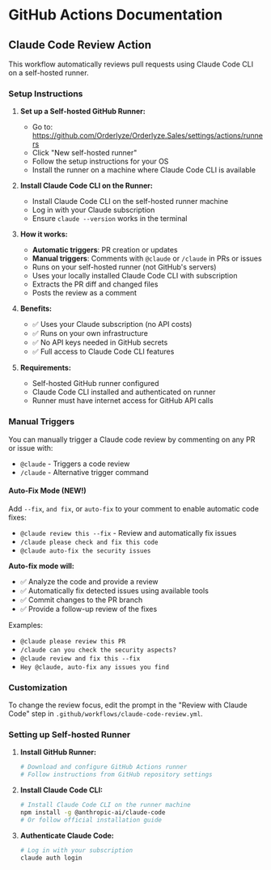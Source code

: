# GitHub Actions Documentation

## Claude Code Review Action

This workflow automatically reviews pull requests using Claude Code CLI on a self-hosted runner.

### Setup Instructions

1. **Set up a Self-hosted GitHub Runner:**
   - Go to: https://github.com/Orderlyze/Orderlyze.Sales/settings/actions/runners
   - Click "New self-hosted runner"
   - Follow the setup instructions for your OS
   - Install the runner on a machine where Claude Code CLI is available

2. **Install Claude Code CLI on the Runner:**
   - Install Claude Code CLI on the self-hosted runner machine
   - Log in with your Claude subscription
   - Ensure `claude --version` works in the terminal

3. **How it works:**
   - **Automatic triggers**: PR creation or updates
   - **Manual triggers**: Comments with `@claude` or `/claude` in PRs or issues
   - Runs on your self-hosted runner (not GitHub's servers)
   - Uses your locally installed Claude Code CLI with subscription
   - Extracts the PR diff and changed files
   - Posts the review as a comment

4. **Benefits:**
   - ✅ Uses your Claude subscription (no API costs)
   - ✅ Runs on your own infrastructure
   - ✅ No API keys needed in GitHub secrets
   - ✅ Full access to Claude Code CLI features

5. **Requirements:**
   - Self-hosted GitHub runner configured
   - Claude Code CLI installed and authenticated on runner
   - Runner must have internet access for GitHub API calls

### Manual Triggers

You can manually trigger a Claude code review by commenting on any PR or issue with:

- `@claude` - Triggers a code review
- `/claude` - Alternative trigger command

#### Auto-Fix Mode (NEW!)

Add `--fix`, `and fix`, or `auto-fix` to your comment to enable automatic code fixes:

- `@claude review this --fix` - Review and automatically fix issues
- `/claude please check and fix this code`
- `@claude auto-fix the security issues`

**Auto-fix mode will:**
- ✅ Analyze the code and provide a review
- ✅ Automatically fix detected issues using available tools
- ✅ Commit changes to the PR branch
- ✅ Provide a follow-up review of the fixes

Examples:
- `@claude please review this PR`
- `/claude can you check the security aspects?`
- `@claude review and fix this --fix`
- `Hey @claude, auto-fix any issues you find`

### Customization

To change the review focus, edit the prompt in the "Review with Claude Code" step in `.github/workflows/claude-code-review.yml`.

### Setting up Self-hosted Runner

1. **Install GitHub Runner:**
   ```bash
   # Download and configure GitHub Actions runner
   # Follow instructions from GitHub repository settings
   ```

2. **Install Claude Code CLI:**
   ```bash
   # Install Claude Code CLI on the runner machine
   npm install -g @anthropic-ai/claude-code
   # Or follow official installation guide
   ```

3. **Authenticate Claude Code:**
   ```bash
   # Log in with your subscription
   claude auth login
   ```